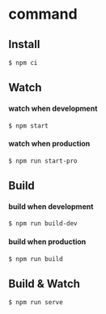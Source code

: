 # command

## Install

```shell script
$ npm ci
```

## Watch

#### watch when development

```shell script
$ npm start
```

#### watch when production

```shell script
$ npm run start-pro
```

## Build

#### build when development

```shell script
$ npm run build-dev
```

#### build when production

```shell script
$ npm run build
```

## Build & Watch

```shell script
$ npm run serve
```
